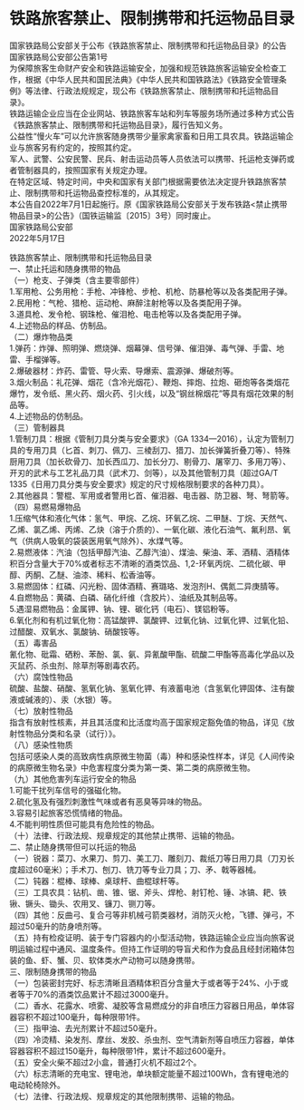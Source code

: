 # 铁路旅客禁止、限制携带和托运物品目录  

国家铁路局公安部关于公布《铁路旅客禁止、限制携带和托运物品目录》的公告  
国家铁路局公安部公告第1号  
为保障旅客生命财产安全和铁路运输安全，加强和规范铁路旅客运输安全检查工作，根据《中华人民共和国民法典》《中华人民共和国铁路法》《铁路安全管理条例》等法律、行政法规规定，现公布《铁路旅客禁止、限制携带和托运物品目录》。  
铁路运输企业应当在企业网站、铁路旅客车站和列车等服务场所通过多种方式公告《铁路旅客禁止、限制携带和托运物品目录》，履行告知义务。  
公益性“慢火车”可以允许旅客随身携带少量家禽家畜和日用工具农具。铁路运输企业与旅客另有约定的，按照其约定。  
军人、武警、公安民警、民兵、射击运动员等人员依法可以携带、托运枪支弹药或者管制器具的，按照国家有关规定办理。  
在特定区域、特定时间，中央和国家有关部门根据需要依法决定提升铁路旅客禁止、限制携带和托运物品查控标准的，从其规定。  
本公告自2022年7月1日起施行。原《国家铁路局公安部关于发布铁路<禁止携带物品目录>的公告》（国铁运输监〔2015〕3号）同时废止。  
国家铁路局公安部  
2022年5月17日  

铁路旅客禁止、限制携带和托运物品目录  
一、禁止托运和随身携带的物品  
（一）枪支、子弹类（含主要零部件）  
1.军用枪、公务用枪：手枪、冲锋枪、步枪、机枪、防暴枪等以及各类配用子弹。  
2.民用枪：气枪、猎枪、运动枪、麻醉注射枪等以及各类配用子弹。  
3.道具枪、发令枪、钢珠枪、催泪枪、电击枪等以及各类配用子弹。  
4.上述物品的样品、仿制品。  
（二）爆炸物品类  
1.弹药：炸弹、照明弹、燃烧弹、烟幕弹、信号弹、催泪弹、毒气弹、手雷、地雷、手榴弹等。  
2.爆破器材：炸药、雷管、导火索、导爆索、震源弹、爆破剂等。  
3.烟火制品：礼花弹、烟花（含冷光烟花）、鞭炮、摔炮、拉炮、砸炮等各类烟花爆竹，发令纸、黑火药、烟火药、引火线，以及“钢丝棉烟花”等具有烟花效果的制品等。  
4.上述物品的仿制品。  
（三）管制器具  
1.管制刀具：根据《管制刀具分类与安全要求》（GA 1334—2016），认定为管制刀具的专用刀具（匕首、刺刀、佩刀、三棱刮刀、猎刀、加长弹簧折叠刀等）、特殊厨用刀具（加长砍骨刀、加长西瓜刀、加长分刀、剔骨刀、屠宰刀、多用刀等）、开刃的武术与工艺礼品刀具（武术刀、剑等），以及其他管制刀具（超过GA/T 1335《日用刀具分类与安全要求》规定的尺寸规格限制要求的各种刀具）。  
2.其他器具：警棍、军用或者警用匕首、催泪器、电击器、防卫器、弩、弩箭等。  
（四）易燃易爆物品  
1.压缩气体和液化气体：氢气、甲烷、乙烷、环氧乙烷、二甲醚、丁烷、天然气、乙烯、氯乙烯、丙烯、乙炔（溶于介质的）、一氧化碳、液化石油气、氟利昂、氧气（供病人吸氧的袋装医用氧气除外）、水煤气等。  
2.易燃液体：汽油（包括甲醇汽油、乙醇汽油）、煤油、柴油、苯、酒精、酒精体积百分含量大于70%或者标志不清晰的酒类饮品、1,2-环氧丙烷、二硫化碳、甲醇、丙酮、乙醚、油漆、稀料、松香油等。  
3.易燃固体：红磷、闪光粉、固体酒精、赛璐珞、发泡剂H、偶氮二异庚腈等。  
4.自燃物品：黄磷、白磷、硝化纤维（含胶片）、油纸及其制品等。  
5.遇湿易燃物品：金属钾、钠、锂、碳化钙（电石）、镁铝粉等。  
6.氧化剂和有机过氧化物：高锰酸钾、氯酸钾、过氧化钠、过氧化钾、过氧化铅、过醋酸、双氧水、氯酸钠、硝酸铵等。  
（五）毒害品  
氰化物、砒霜、硒粉、苯酚、氯、氨、异氰酸甲酯、硫酸二甲酯等高毒化学品以及灭鼠药、杀虫剂、除草剂等剧毒农药。  
（六）腐蚀性物品  
硫酸、盐酸、硝酸、氢氧化钠、氢氧化钾、有液蓄电池（含氢氧化钾固体、注有酸液或碱液的）、汞（水银）等。  
（七）放射性物品  
指含有放射性核素，并且其活度和比活度均高于国家规定豁免值的物品，详见《放射性物品分类和名录（试行）》。  
（八）感染性物质  
包括可感染人类的高致病性病原微生物菌（毒）种和感染性样本，详见《人间传染的病原微生物名录》中危害程度分类为第一类、第二类的病原微生物。  
（九）其他危害列车运行安全的物品  
1.可能干扰列车信号的强磁化物。  
2.硫化氢及有强烈刺激性气味或者有恶臭等异味的物品。  
3.容易引起旅客恐慌情绪的物品。  
4.不能判明性质但可能具有危险性的物品。  
（十）法律、行政法规、规章规定的其他禁止携带、运输的物品。  
二、禁止随身携带但可以托运的物品  
（一）锐器：菜刀、水果刀、剪刀、美工刀、雕刻刀、裁纸刀等日用刀具（刀刃长度超过60毫米）；手术刀、刨刀、铣刀等专业刀具；刀、矛、戟等器械。  
（二）钝器：棍棒、球棒、桌球杆、曲棍球杆等。  
（三）工具农具：钻机、凿、锥、锯、斧头、焊枪、射钉枪、锤、冰镐、耙、铁锹、镢头、锄头、农用叉、镰刀、铡刀等。  
（四）其他：反曲弓、复合弓等非机械弓箭类器材，消防灭火枪，飞镖、弹弓，不超过50毫升的防身喷剂等。  
（五）持有检疫证明、装于专门容器内的小型活动物，铁路运输企业应当向旅客说明运输过程中通风、温度条件。但持工作证明的导盲犬和作为食品且经封闭箱体包装的鱼、虾、蟹、贝、软体类水产动物可以随身携带。  
三、限制随身携带的物品  
（一）包装密封完好、标志清晰且酒精体积百分含量大于或者等于24%、小于或者等于70%的酒类饮品累计不超过3000毫升。  
（二）香水、花露水、喷雾、凝胶等含易燃成分的非自喷压力容器日用品，单体容器容积不超过100毫升，每种限带1件。  
（三）指甲油、去光剂累计不超过50毫升。  
（四）冷烫精、染发剂、摩丝、发胶、杀虫剂、空气清新剂等自喷压力容器，单体容器容积不超过150毫升，每种限带1件，累计不超过600毫升。  
（五）安全火柴不超过2小盒，普通打火机不超过2个。  
（六）标志清晰的充电宝、锂电池，单块额定能量不超过100Wh，含有锂电池的电动轮椅除外。  
（七）法律、行政法规、规章规定的其他限制携带、运输的物品。  
